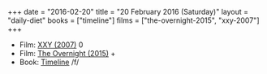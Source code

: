 +++
date = "2016-02-20"
title = "20 February 2016 (Saturday)"
layout = "daily-diet"
books = ["timeline"]
films = ["the-overnight-2015", "xxy-2007"]
+++

<ul>
<li class="entry films">Film: <a href="/films/xxy-2007">XXY (2007)</a> 0</li>
<li class="entry films">Film: <a href="/films/the-overnight-2015">The Overnight (2015)</a> +</li>
<li class="entry books">Book: <a href="/books/timeline">Timeline</a> /f/</li>
</ul>